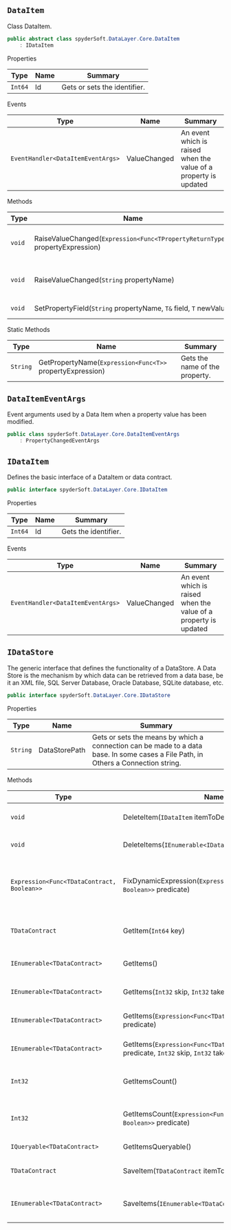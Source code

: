 ## `DataItem`

Class DataItem.
```csharp
public abstract class spyderSoft.DataLayer.Core.DataItem
    : IDataItem

```

Properties

| Type | Name | Summary | 
| --- | --- | --- | 
| `Int64` | Id | Gets or sets the identifier. | 


Events

| Type | Name | Summary | 
| --- | --- | --- | 
| `EventHandler<DataItemEventArgs>` | ValueChanged | An event which is raised when the value of a property is updated | 


Methods

| Type | Name | Summary | 
| --- | --- | --- | 
| `void` | RaiseValueChanged(`Expression<Func<TPropertyReturnType>>` propertyExpression) | Raises the [spyderSoft.DataLayer.Core.DataItem.ValueChanged](spyderSoft.DataLayer.Core.DataItem.md#valuechanged) event using the name from the given property expression. | 
| `void` | RaiseValueChanged(`String` propertyName) | Raises the [spyderSoft.DataLayer.Core.DataItem.ValueChanged](spyderSoft.DataLayer.Core.DataItem.md#valuechanged) event using the name from the given property expression. | 
| `void` | SetPropertyField(`String` propertyName, `T&` field, `T` newValue) | Set the value of `` to `` if they are not equal, and then raise  the ValueChanged event using `` | 


Static Methods

| Type | Name | Summary | 
| --- | --- | --- | 
| `String` | GetPropertyName(`Expression<Func<T>>` propertyExpression) | Gets the name of the property. | 


## `DataItemEventArgs`

Event arguments used by a Data Item when a property value has been modified.
```csharp
public class spyderSoft.DataLayer.Core.DataItemEventArgs
    : PropertyChangedEventArgs

```

## `IDataItem`

Defines the basic interface of a DataItem or data contract.
```csharp
public interface spyderSoft.DataLayer.Core.IDataItem

```

Properties

| Type | Name | Summary | 
| --- | --- | --- | 
| `Int64` | Id | Gets the identifier. | 


Events

| Type | Name | Summary | 
| --- | --- | --- | 
| `EventHandler<DataItemEventArgs>` | ValueChanged | An event which is raised when the value of a property is updated | 


## `IDataStore`

The generic interface that defines the functionality of a DataStore.  A Data Store is the mechanism by which data can be retrieved from a data base,  be it an XML file, SQL Server Database, Oracle Database, SQLite database, etc.
```csharp
public interface spyderSoft.DataLayer.Core.IDataStore

```

Properties

| Type | Name | Summary | 
| --- | --- | --- | 
| `String` | DataStorePath | Gets or sets the means by which a connection can be made to a data base.  In some cases a File Path, in Others a Connection string. | 


Methods

| Type | Name | Summary | 
| --- | --- | --- | 
| `void` | DeleteItem(`IDataItem` itemToDelete) | Delete the item of type `DataItem`. | 
| `void` | DeleteItems(`IEnumerable<IDataItem>` itemsToDelete) | Delete a list of `DataItem` items. | 
| `Expression<Func<TDataContract, Boolean>>` | FixDynamicExpression(`Expression<Func<TDataContract, Boolean>>` predicate) | Takes a predicate that has been built dynamically and resolves all variables. | 
| `TDataContract` | GetItem(`Int64` key) | Gets Item TDataContract using the Id of the item | 
| `IEnumerable<TDataContract>` | GetItems() | Gets all Items of type TDataContract | 
| `IEnumerable<TDataContract>` | GetItems(`Int32` skip, `Int32` take) | Gets all Items of type TDataContract | 
| `IEnumerable<TDataContract>` | GetItems(`Expression<Func<TDataContract, Boolean>>` predicate) | Gets all Items of type TDataContract | 
| `IEnumerable<TDataContract>` | GetItems(`Expression<Func<TDataContract, Boolean>>` predicate, `Int32` skip, `Int32` take) | Gets all Items of type TDataContract | 
| `Int32` | GetItemsCount() | Gets the count of all items of type TDataContract | 
| `Int32` | GetItemsCount(`Expression<Func<TDataContract, Boolean>>` predicate) | Gets the count of all items of type TDataContract | 
| `IQueryable<TDataContract>` | GetItemsQueryable() | Gets the items queryable. | 
| `TDataContract` | SaveItem(`TDataContract` itemToSave) | Save the item of type TDataContract | 
| `IEnumerable<TDataContract>` | SaveItems(`IEnumerable<TDataContract>` itemsToSave) | Save the list of items of type TDataContract | 


